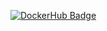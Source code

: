 [![DockerHub Badge](https://dockeri.co/image/bboure/aws-elasticdump)](https://hub.docker.com/r/bboure/aws-elasticdump/)